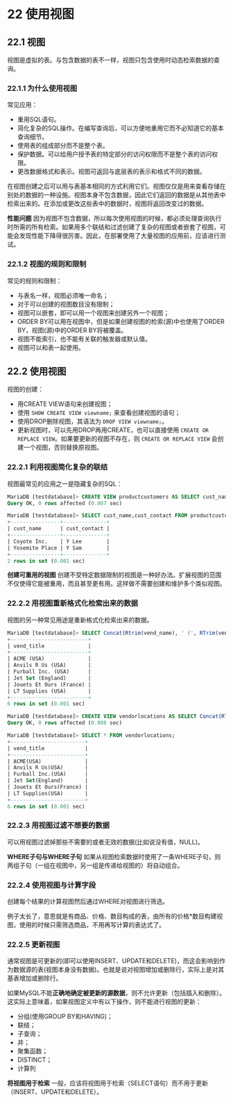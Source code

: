 # 22 使用视图

## 22.1 视图

视图是虚拟的表。与包含数据的表不一样，视图只包含使用时动态检索数据的查询。

### 22.1.1 为什么使用视图

常见应用：
* 重用SQL语句。
* 简化复杂的SQL操作。在编写查询后，可以方便地重用它而不必知道它的基本查询细节。
* 使用表的组成部分而不是整个表。
* 保护数据。可以给用户授予表的特定部分的访问权限而不是整个表的访问权限。
* 更改数据格式和表示。视图可返回与底层表的表示和格式不同的数据。

在视图创建之后可以用与表基本相同的方式利用它们。视图仅仅是用来查看存储在别处的数据的一种设施。视图本身不包含数据，因此它们返回的数据是从其他表中检索出来的。在添加或更改这些表中的数据时，视图将返回改变过的数据。

**性能问题** 因为视图不包含数据，所以每次使用视图的时候，都必须处理查询执行时所需的所有检索。如果用多个联结和过滤创建了复杂的视图或者嵌套了视图，可能会发现性能下降得很厉害。因此，在部署使用了大量视图的应用前，应该进行测试。

### 22.1.2 视图的规则和限制

常见的规则和限制：
* 与表名一样，视图必须唯一命名；
* 对于可以创建的视图数目没有限制；
* 视图可以嵌套，即可以用一个视图来创建另外一个视图；
* ORDER BY可以用在视图中，但是如果创建视图的检索(源)中也使用了ORDER BY，视图(源)中的ORDER BY将被覆盖。
* 视图不能索引，也不能有关联的触发器或默认值。
* 视图可以和表一起使用。

## 22.2 使用视图

视图的创建：
* 用CREATE VIEW语句来创建视图；
* 使用 `SHOW CREATE VIEW viewname;` 来查看创建视图的语句；
* 使用DROP删除视图，其语法为 `DROP VIEW viewname;`。
* 更新视图时，可以先用DROP再用CREATE，也可以直接使用 `CREATE OR REPLACE VIEW`。如果要更新的视图不存在，则 `CREATE OR REPLACE VIEW` 会创建一个视图，否则替换原视图。

### 22.2.1 利用视图简化复杂的联结

视图最常见的应用之一是隐藏复杂的SQL：

```SQL
MariaDB [testdatabase]> CREATE VIEW productcustomers AS SELECT cust_name,cust_contact,prod_id FROM customers,orders,orderitems WHERE customers.cust_id=orders.cust_id AND orderitems.order_num=orders.order_num;
Query OK, 0 rows affected (0.007 sec)

MariaDB [testdatabase]> SELECT cust_name,cust_contact FROM productcustomers WHERE prod_id='TNT2';
+----------------+--------------+
| cust_name      | cust_contact |
+----------------+--------------+
| Coyote Inc.    | Y Lee        |
| Yosemite Place | Y Sam        |
+----------------+--------------+
2 rows in set (0.001 sec)
```

**创建可重用的视图** 创建不受特定数据限制的视图是一种好办法。扩展视图的范围不仅使得它能被重用，而且甚至更有用。这样做不需要创建和维护多个类似视图。

### 22.2.2 用视图重新格式化检索出来的数据

视图的另一种常见用途是重新格式化检索出来的数据。

```SQL
MariaDB [testdatabase]> SELECT Concat(Rtrim(vend_name), ' (', RTrim(vend_country), ')') AS vend_title FROM vendors ORDER BY vend_name;
+-------------------------+
| vend_title              |
+-------------------------+
| ACME (USA)              |
| Anvils R Us (USA)       |
| Furball Inc. (USA)      |
| Jet Set (England)       |
| Jouets Et Ours (France) |
| LT Supplies (USA)       |
+-------------------------+
6 rows in set (0.001 sec)

MariaDB [testdatabase]> CREATE VIEW vendorlocations AS SELECT Concat(RTrim(vend_name), '(', RTrim(vend_country), ')') AS vend_title FROM vendors ORDER BY vend_name;
Query OK, 0 rows affected (0.006 sec)

MariaDB [testdatabase]> SELECT * FROM vendorlocations;
+------------------------+
| vend_title             |
+------------------------+
| ACME(USA)              |
| Anvils R Us(USA)       |
| Furball Inc.(USA)      |
| Jet Set(England)       |
| Jouets Et Ours(France) |
| LT Supplies(USA)       |
+------------------------+
6 rows in set (0.001 sec)
```

### 22.2.3 用视图过滤不想要的数据

可以用视图过滤掉那些不需要的或者无效的数据(比如说没有值，NULL)。

**WHERE子句与WHERE子句** 如果从视图检索数据时使用了一条WHERE子句，则两组子句（一组在视图中，另一组是传递给视图的）将自动组合。 

### 22.2.4 使用视图与计算字段

创建每个结果的计算视图然后通过WHERE对视图进行筛选。

例子太长了，意思就是有商品、价格、数目构成的表，由所有的价格*数目构建视图，使用的时候只需筛选商品，不用再写计算的表达式了。

### 22.2.5 更新视图

通常视图是可更新的(即可以使用INSERT、UPDATE和DELETE)，而这会影响到作为数据源的表(视图本身没有数据)。也就是说对视图增加或删除行，实际上是对其基表增加或删除行。

如果MySQL不能**正确地确定被更新的源数据**，则不允许更新（包括插入和删除）。这实际上意味着，如果视图定义中有以下操作，则不能进行视图的更新：
* 分组(使用GROUP BY和HAVING)；
* 联结；
* 子查询；
* 并；
* 聚集函数；
* DISTINCT；
* 计算列

**将视图用于检索** 一般，应该将视图用于检索（SELECT语句）而不用于更新（INSERT、UPDATE和DELETE）。


